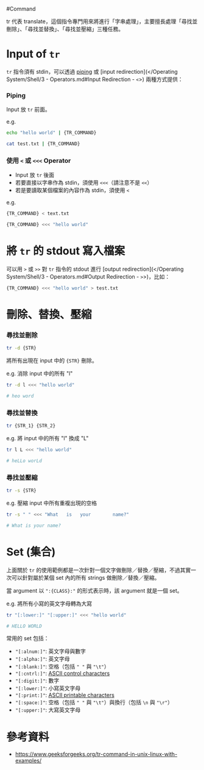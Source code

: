#Command

tr 代表 translate，這個指令專門用來將進行「字串處理」，主要擅長處理「尋找並刪除」、「尋找並替換」、「尋找並壓縮」三種任務。

# Input of `tr`

`tr` 指令須有 stdin，可以透過 [piping](</Operating System/Shell/3 - Operators.md#Piping - ``>) 或 [input redirection](</Operating System/Shell/3 - Operators.md#Input Redirection - `<`>) 兩種方式提供：

### Piping

Input 放 `tr` 前面。

e.g.

```bash
echo "hello world" | {TR_COMMAND}

cat test.txt | {TR_COMMAND}
```

### 使用 `<` 或 `<<<` Operator

- Input 放 `tr` 後面
- 若要直接以字串作為 stdin，須使用 `<<<`（請注意不是 `<<`）
- 若是要讀取某個檔案的內容作為 stdin，須使用 `<`

e.g.

```bash
{TR_COMMAND} < text.txt

{TR_COMMAND} <<< "hello world"
```

# 將 `tr` 的 stdout 寫入檔案

可以用 `>` 或 `>>` 對 `tr` 指令的 stdout 進行 [output redirection](</Operating System/Shell/3 - Operators.md#Output Redirection - `>`>)，比如：

```bash
{TR_COMMAND} <<< "hello world" > test.txt
```

# 刪除、替換、壓縮

### 尋找並刪除

```bash
tr -d {STR}
```

將所有出現在 input 中的 `{STR}` 刪除。

e.g. 消除 input 中的所有 "l"

```bash
tr -d l <<< "hello world"

# heo word
```

### 尋找並替換

```bash
tr {STR_1} {STR_2}
```

e.g. 將 input 中的所有 "l" 換成 "L"

```bash
tr l L <<< "hello world"

# heLLo worLd
```

### 尋找並壓縮

```bash
tr -s {STR}
```

e.g. 壓縮 input 中所有重複出現的空格

```bash
tr -s " " <<< "What   is   your        name?"

# What is your name?
```

# Set (集合)

上面關於 `tr` 的使用範例都是一次針對一個文字做刪除／替換／壓縮，不過其實一次可以針對屬於某個 set 內的所有 strings 做刪除／替換／壓縮。

當 argument 以 `":{CLASS}:"` 的形式表示時，該 argument 就是一個 set。

e.g. 將所有小寫的英文字母轉為大寫

```bash
tr "[:lower:]" "[:upper:]" <<< "hello world"

# HELLO WORLD
```

常用的 set 包括：

- `"[:alnum:]"`: 英文字母與數字
- `"[:alpha:]"`: 英文字母
- `"[:blank:]"`: 空格（包括 `" "` 與 `"\t"`）
- `"[:cntrl:]"`: [ASCII control characters](https://www.ascii-code.com/)
- `"[:digit:]"`: 數字
- `"[:lower:]"`: 小寫英文字母
- `"[:print:]"`: [ASCII printable characters](https://www.ascii-code.com/)
- `"[:space:]"`: 空格（包括 `" "` 與 `"\t"`）與換行（包括 `\n` 與 `"\r"`）
- `"[:upper:]"`: 大寫英文字母

# 參考資料

- <https://www.geeksforgeeks.org/tr-command-in-unix-linux-with-examples/>
